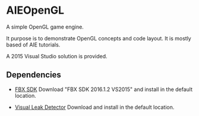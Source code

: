 # AIEOpenGL

A simple OpenGL game engine. 

It purpose is to demonstrate OpenGL concepts and code layout. It is mostly based of AIE tutorials.

A 2015 Visual Studio solution is provided.

## Dependencies
* [FBX SDK](http://usa.autodesk.com/adsk/servlet/pc/item?id=24746731&siteID=123112)
Download "FBX SDK 2016.1.2 VS2015" and install in the default location.

* [Visual Leak Detector](https://vld.codeplex.com/)
Download and install in the default location.

